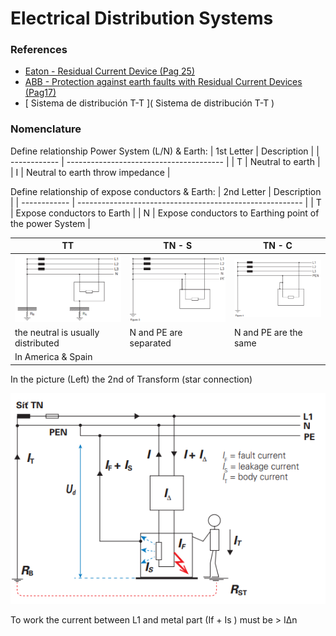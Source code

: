 
# Electrical Distribution Systems

### References
* [Eaton - Residual Current Device (Pag 25)](https://www.eaton.com/content/dam/eaton/products/electrical-circuit-protection/circuit-breakers/xeffect-rccb/eaton-rcd-application-guide-br019003en-en-us.pdf)
* [ABB - Protection against earth faults with Residual Current Devices (Pag17)](https://library.e.abb.com/public/9f0e99de3bc740288bc41ab95667f72f/RCD%20Technical%20Guide%20EN.pdf)
* [ Sistema de distribución T-T ]( Sistema de distribución T-T )

### Nomenclature

Define relationship Power System (L/N) & Earth:
|  1st Letter  | Description                             |
| ------------ | --------------------------------------- |
|    T         | Neutral to earth                        |
|    I         | Neutral to earth throw impedance        |

Define relationship of expose conductors & Earth:
|  2nd Letter  | Description                                              |
| ------------ | -------------------------------------------------------- |
|    T         | Expose conductors to Earth                               |
|    N         | Expose conductors to Earthing point of the power System  |

|  TT                                 | TN - S                          | TN - C                          |
| ----------------------------------- | ------------------------------- | ------------------------------- |
|  ![alt text](/Pictures/48.png)      | ![alt text](/Pictures/49.png)   | ![alt text](/Pictures/50.png)   |
| the neutral is usually distributed  | N and PE are separated          | N and PE are the same           |
| In America & Spain                  |                     |                                 |

In the picture (Left) the 2nd of Transform (star connection)



![alt text](/Pictures/32.png)

To work the current between L1 and metal part (If + Is ) must be > IΔn



